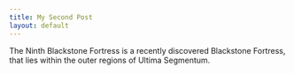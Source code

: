 ```yaml
---
title: My Second Post
layout: default
---
```


The Ninth Blackstone Fortress is a recently discovered Blackstone Fortress, that lies within the outer regions of Ultima Segmentum.
